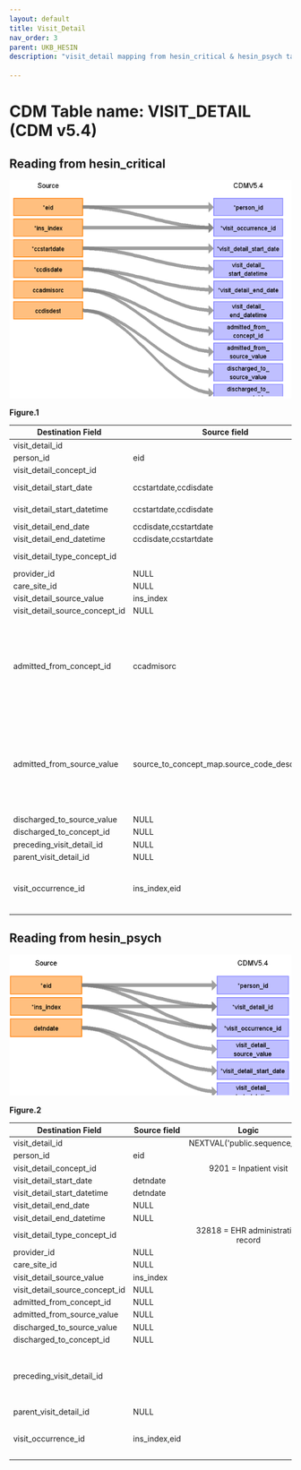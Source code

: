 ```yaml
---
layout: default
title: Visit_Detail
nav_order: 3
parent: UKB_HESIN
description: "visit_detail mapping from hesin_critical & hesin_psych tables"

---
```


# CDM Table name: VISIT_DETAIL (CDM v5.4)

## Reading from hesin_critical


![](images/image4.png)

**Figure.1**

| Destination Field | Source field | Logic | Comment field |
| --- | --- | :---: | --- |
| visit_detail_id| | NEXTVAL('public.sequence_vd')| Autogenerate|
| person_id| eid | | |
| visit_detail_concept_id| | 9201 = Inpatient visit| |
| visit_detail_start_date| ccstartdate,ccdisdate | COALESCE(ccstartdate, ccdisdate)| |
| visit_detail_start_datetime| ccstartdate,ccdisdate  | COALESCE(ccstartdate, ccdisdate)| |
| visit_detail_end_date| ccdisdate,ccstartdate| COALESCE(ccdisdate,ccstartdate)| |
| visit_detail_end_datetime| ccdisdate,ccstartdate | COALESCE(ccdisdate,ccstartdate)| |
| visit_detail_type_concept_id| | 32818 = EHR administration record| |
| provider_id| NULL | | |
| care_site_id| NULL | | |
| visit_detail_source_value| ins_index | | |
| visit_detail_source_concept_id| NULL | | |
| admitted_from_concept_id| ccadmisorc | use ccadmisorc to retrieve the target_concept_id from source_to_standard_vocab_map by doing a LEFT JOIN to source_to_standard_vocab_map as t2 on CONCAT('7004-',hesin_critical.ccadmisorc) = t2.source_code AND t2.source_vocabulary_id = “HESIN_CCADMISORC_STCM”.| |
| admitted_from_source_value| source_to_concept_map.source_code_description | use ccadmisorc to retrieve the source_code_description from source_to_standard_vocab_map by doing a LEFT JOIN to source_to_standard_vocab_map as t2 on CONCAT('7004-',hesin_critical.ccadmisorc) = t2.source_code AND t2.source_vocabulary_id = “HESIN_CCADMISORC_STCM”.| |
| discharged_to_source_value| NULL | | |
| discharged_to_concept_id| NULL | | |
| preceding_visit_detail_id| NULL | | |
| parent_visit_detail_id| NULL | | |
| visit_occurrence_id| ins_index,eid | |Use ins_index, eid to retrieve visit_occurrence_id from visit_occurrence |

## Reading from hesin_psych

![](images/image5.png)

**Figure.2**

| Destination Field | Source field | Logic | Comment field |
| --- | --- | :---: | --- |
| visit_detail_id| | NEXTVAL('public.sequence_vd')| Autogenerate|
| person_id| eid | | |
| visit_detail_concept_id| | 9201 = Inpatient visit | |
| visit_detail_start_date| detndate  | | |
| visit_detail_start_datetime| detndate  | | |
| visit_detail_end_date| NULL | | |
| visit_detail_end_datetime| NULL | | |
| visit_detail_type_concept_id| | 32818 = EHR administration record | |
| provider_id| NULL | | |
| care_site_id| NULL | | |
| visit_detail_source_value| ins_index  | | |
| visit_detail_source_concept_id| NULL | | |
| admitted_from_concept_id| NULL | | |
| admitted_from_source_value| NULL | | |
| discharged_to_source_value| NULL | | |
| discharged_to_concept_id| NULL | | |
| preceding_visit_detail_id| | | check for preceding_visit_detail_id by checking the max(visit_detail_id) for this patient using eid+ins_index|
| parent_visit_detail_id| NULL | | |
| visit_occurrence_id| ins_index,eid | | Use eid+ins_index to retrieve visit_occurrence_id from visit_occurrence | 